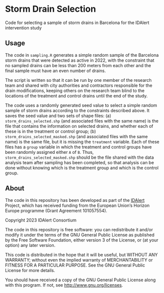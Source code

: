 # Storm Drain Selection
Code for selecting a sample of storm drains in Barcelona for the IDAlert intervention study

## Usage

The code in `sampling.R` generates a simple random sample of the Barcelona storm drains that were detected as active in 2022, with the constraint that no sampled drains can be less than 200 meters from each other and the final sample must have an even number of drains.

The script is written so that it can be run by one member of the research team and shared with city authorities and contractors responsible for the drain modifications, keeping others on the research team blind to the locations of the treatment and control drains until the end of the study.

The code uses a randomly generated seed value to select a simple random sample of storm drains according to the constraints described above. It saves the seed value and two sets of shape files: (a) `storm_drains_selected.shp` (and associated files with the same name) is the file that contains the information on selected drains, and whether each of these is in the treatment or control group; (b) `storm_drains_selected_masked.shp` (and associated files with the same name) is the same file, but it is missing the `treatment` variable. Each of these files has a `group` variable in which the treatment and control groups have been randomly assigned either `A` of `B`. Thus, `storm_drains_selected_masked.shp` should be the file shared with the data analysis team after sampling has been completed, so that analysis can be done without knowing which is the treatment group and which is the control group.

## About

The code in this repository has been developed as part of the [IDAlert](http://idalertproject.eu) Project, which has received funding from the European Union’s Horizon Europe programme (Grant Agreement 101057554).

Copyright 2023 IDAlert Consortium

The code in this repository is free software: you can redistribute it and/or modify it under the terms of the GNU General Public License as published by the Free Software Foundation, either version 3 of the License, or (at your option) any later version.

This code is distributed in the hope that it will be useful, but WITHOUT ANY WARRANTY; without even the implied warranty of MERCHANTABILITY or FITNESS FOR A PARTICULAR PURPOSE. See the GNU General Public License for more details.

You should have received a copy of the GNU General Public License along with this program. If not, see http://www.gnu.org/licenses.